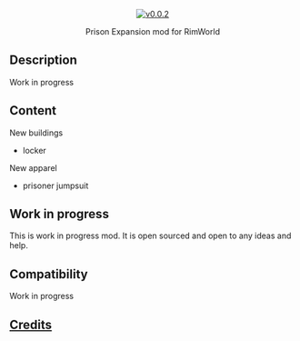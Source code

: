<p align="center">
  <a href="releases">
    <img src="https://img.shields.io/badge/version-0.0.2-blue.svg?style=flat" alt="v0.0.2" />
  </a>
</p>

<p align="center">
  Prison Expansion mod for RimWorld
</p>

## Description
Work in progress

## Content
New buildings
* locker

New apparel
* prisoner jumpsuit

## Work in progress
This is work in progress mod. It is open sourced and open to any ideas and help.

## Compatibility
Work in progress

## [Credits](credits.md)
